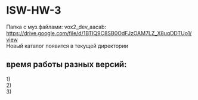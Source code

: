 # ISW-HW-3
Папка с муз.файлами: vox2_dev_aacab: https://drive.google.com/file/d/1BTIQ9C8SB0OdFJzOAM7LZ_X8uqDDTUo1/view<br>
Новый каталог появится в текущей директории
<h2>время работы разных версий:<br></h2>
  1)<br>
  2)<br>
  3)
